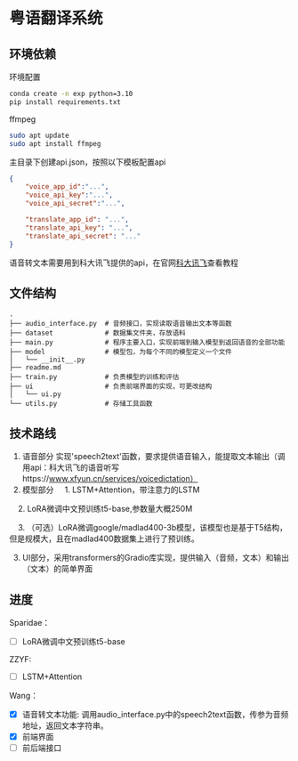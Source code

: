 
# 粤语翻译系统

## 环境依赖

环境配置

```bash
conda create -n exp python=3.10
pip install requirements.txt
```

ffmpeg

```bash
sudo apt update
sudo apt install ffmpeg
```

主目录下创建api.json，按照以下模板配置api
```json
{
    "voice_app_id":"...",
    "voice_api_key":"...",
    "voice_api_secret":"...",

    "translate_app_id": "...",
    "translate_api_key": "...",
    "translate_api_secret": "..."
}
```


语音转文本需要用到科大讯飞提供的api，在官网[科大讯飞](https://www.xfyun.cn/)查看教程



## 文件结构


```text
.
├── audio_interface.py  # 音频接口，实现读取语音输出文本等函数
├── dataset             # 数据集文件夹，存放语料
├── main.py             # 程序主要入口，实现前端到输入模型到返回语音的全部功能
├── model               # 模型包，为每个不同的模型定义一个文件
│   └── __init__.py
├── readme.md           
├── train.py            # 负责模型的训练和评估
├── ui                  # 负责前端界面的实现，可更改结构
│   └── ui.py
└── utils.py            # 存储工具函数
```

## 技术路线
1. 语音部分 实现'speech2text'函数，要求提供语音输入，能提取文本输出（调用api：科大讯飞的语音听写https://www.xfyun.cn/services/voicedictation）
2. 模型部分
    1. LSTM+Attention，带注意力的LSTM

    2. LoRA微调中文预训练t5-base,参数量大概250M

    3. （可选）LoRA微调google/madlad400-3b模型，该模型也是基于T5结构，但是规模大，且在madlad400数据集上进行了预训练。

3. UI部分，采用transformers的Gradio库实现，提供输入（音频，文本）和输出（文本）的简单界面


## 进度
Sparidae：
- [ ] LoRA微调中文预训练t5-base

ZZYF:
- [ ] LSTM+Attention

Wang：
- [x] 语音转文本功能: 调用audio_interface.py中的speech2text函数，传参为音频地址，返回文本字符串。
- [x] 前端界面
- [ ] 前后端接口
